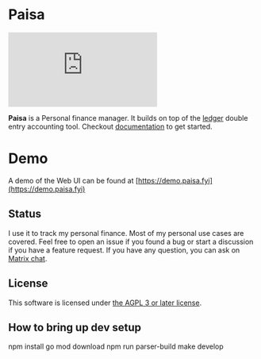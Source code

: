 # Paisa

[![Matrix](https://img.shields.io/matrix/paisa%3Amatrix.org?logo=matrix)](https://matrix.to/#/#paisa:matrix.org)

**Paisa** is a Personal finance manager. It builds on
top of the [ledger](https://www.ledger-cli.org/) double entry accounting tool. Checkout
[documentation](https://paisa.fyi) to get started.

# Demo

A demo of the Web UI can be found at [https://demo.paisa.fyi](https://demo.paisa.fyi)

## Status

I use it to track my personal finance. Most of my personal use cases
are covered. Feel free to open an issue if you found a bug or start a
discussion if you have a feature request. If you have any question,
you can ask on [Matrix chat](https://matrix.to/#/#paisa:matrix.org).

## License

This software is licensed under [the AGPL 3 or later license](./COPYING).


## How to bring up dev setup

npm install
go mod download
npm run parser-build
make develop
